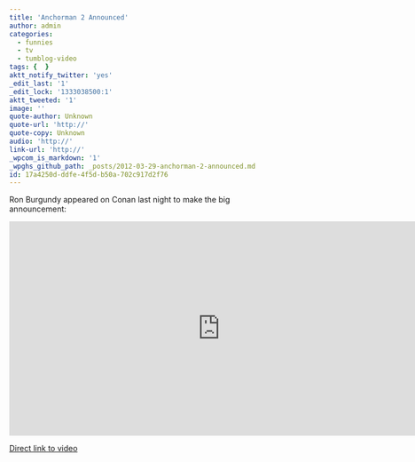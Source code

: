 ```yaml
---
title: 'Anchorman 2 Announced'
author: admin
categories:
  - funnies
  - tv
  - tumblog-video
tags: {  }
aktt_notify_twitter: 'yes'
_edit_last: '1'
_edit_lock: '1333038500:1'
aktt_tweeted: '1'
image: ''
quote-author: Unknown
quote-url: 'http://'
quote-copy: Unknown
audio: 'http://'
link-url: 'http://'
_wpcom_is_markdown: '1'
_wpghs_github_path: _posts/2012-03-29-anchorman-2-announced.md
id: 17a4250d-ddfe-4f5d-b50a-702c917d2f76
---
```

<p>Ron Burgundy appeared on Conan last night to make the big announcement:</p>
<p><iframe width="759" height="386" src="http://www.youtube.com/embed/MrNA7RjU91I" frameborder="0" allowfullscreen></iframe></p>
<p><a href="http://youtu.be/MrNA7RjU91I">Direct link to video</a></p>

